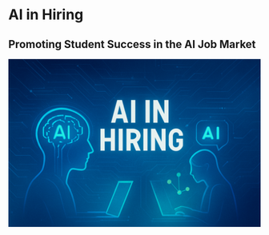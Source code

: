 # AI in Hiring
## Promoting Student Success in the AI Job Market
<img align="center" src="Ai in Hiring Technology.jpg">


